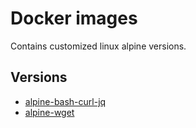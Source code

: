 # Docker images

Contains customized linux alpine versions.

## Versions

* [alpine-bash-curl-jq](https://github.com/gustavoisensee/docker-images/blob/main/alpine-bash-curl-jq/Dockerfile)
* [alpine-wget](https://github.com/gustavoisensee/docker-images/blob/main/alpine-wget/Dockerfile)